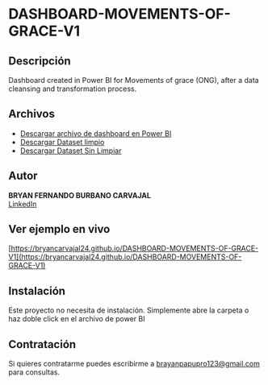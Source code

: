 # DASHBOARD-MOVEMENTS-OF-GRACE-V1


## Descripción
Dashboard created in Power BI for Movements of grace (ONG), after a data cleansing and transformation process.

## Archivos
- [Descargar archivo de dashboard en Power BI](DASHBOARD%20MOVEMENTS%20GRACE_PROTOTIPO1.pbix)
- [Descargar Dataset limpio](Dataset%20Organizado.xlsx)
- [Descargar Dataset Sin Limpiar](Dataset%20Sin%20Limpiar.csv)


## Autor
**BRYAN FERNANDO BURBANO CARVAJAL**  
[LinkedIn](www.linkedin.com/in/bryanburbanocarvajal)  

## Ver ejemplo en vivo
[https://bryancarvajal24.github.io/DASHBOARD-MOVEMENTS-OF-GRACE-V1](https://bryancarvajal24.github.io/DASHBOARD-MOVEMENTS-OF-GRACE-V1)

## Instalación
Este proyecto no necesita de instalación. Simplemente abre la carpeta o haz doble click en el archivo de power BI

## Contratación
Si quieres contratarme puedes escribirme a brayanpapupro123@gmail.com para consultas.
